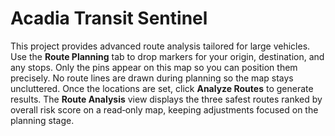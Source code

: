 # Acadia Transit Sentinel

This project provides advanced route analysis tailored for large vehicles. Use
the **Route Planning** tab to drop markers for your origin, destination, and
any stops. Only the pins appear on this map so you can position them precisely.
No route lines are drawn during planning so the map stays uncluttered.
Once the locations are set, click **Analyze Routes** to generate results.
The **Route Analysis** view displays the three safest routes ranked by overall
risk score on a read‑only map, keeping adjustments focused on the planning
stage.
